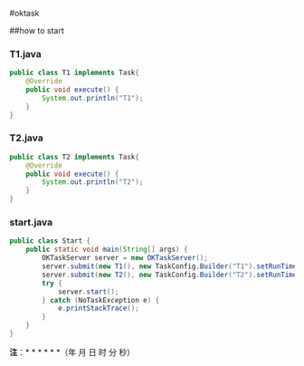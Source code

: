 #oktask

##how to start

### T1.java
```java
public class T1 implements Task{
	@Override
	public void execute() {
		System.out.println("T1");
	}
}
```
### T2.java
```java
public class T2 implements Task{
	@Override
	public void execute() {
		System.out.println("T2");
	}
}
```

### start.java
```java
public class Start {
	public static void main(String[] args) {
		OKTaskServer server = new OKTaskServer();
		server.submit(new T1(), new TaskConfig.Builder("T1").setRunTime("* * * * * *").build());
		server.submit(new T2(), new TaskConfig.Builder("T2").setRunTime("* * * * * 0").build());
		try {
			server.start();
		} catch (NoTaskException e) {
			e.printStackTrace();
		}
	}
}
```
**注**：* * * * * *（年 月 日 时 分 秒）